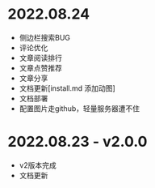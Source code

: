 # 2022.08.24
* 侧边栏搜索BUG
* 评论优化
* 文章阅读排行
* 文章点赞推荐
* 文章分享
* 文档更新[install.md 添加动图]
* 文档部署
* 配置图片走github，轻量服务器遭不住

# 2022.08.23 - v2.0.0
* v2版本完成
* 文档更新
